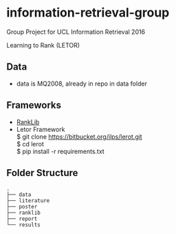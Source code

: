# information-retrieval-group  
Group Project for UCL Information Retrieval 2016  

Learning to Rank  (LETOR)

## Data
 - data is MQ2008, already in repo in data folder

## Frameworks
  * [RankLib](https://sourceforge.net/projects/lemur/files/lemur/RankLib-2.1/)
  * Letor Framework  
	$ git clone https://bitbucket.org/ilps/lerot.git  
	$ cd lerot  
	$ pip install -r requirements.txt  

## Folder Structure

	.  
	├── data  
	├── literature  
	├── poster  
	├── ranklib  
	├── report  
	└── results  
